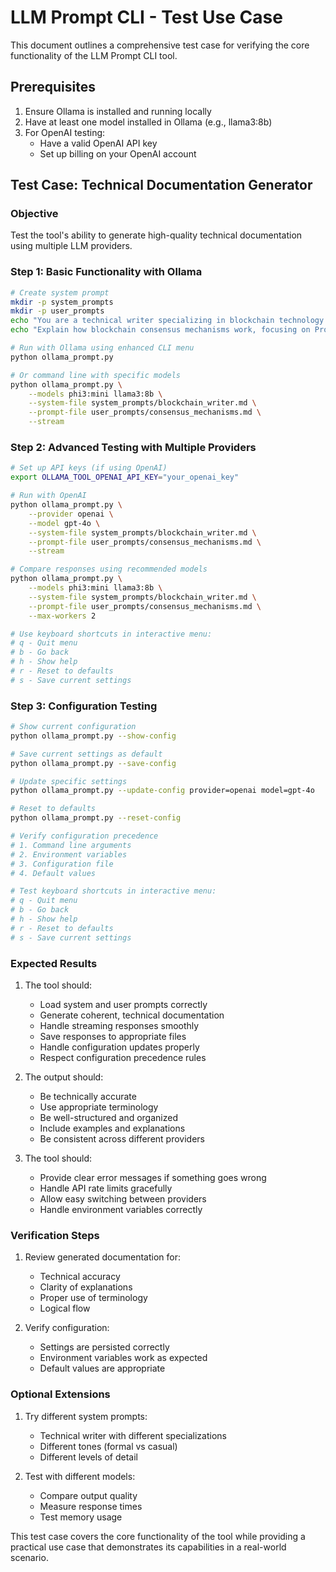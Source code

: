 # LLM Prompt CLI - Test Use Case

This document outlines a comprehensive test case for verifying the core functionality of the LLM Prompt CLI tool.

## Prerequisites

1. Ensure Ollama is installed and running locally
2. Have at least one model installed in Ollama (e.g., llama3:8b)
3. For OpenAI testing:
   - Have a valid OpenAI API key
   - Set up billing on your OpenAI account

## Test Case: Technical Documentation Generator

### Objective
Test the tool's ability to generate high-quality technical documentation using multiple LLM providers.

### Step 1: Basic Functionality with Ollama

```bash
# Create system prompt
mkdir -p system_prompts
mkdir -p user_prompts
echo "You are a technical writer specializing in blockchain technology. Your task is to create clear, concise, and accurate documentation that explains complex concepts in simple terms." > system_prompts/blockchain_writer.md
echo "Explain how blockchain consensus mechanisms work, focusing on Proof of Work and Proof of Stake. Include examples and use clear, technical language." > user_prompts/consensus_mechanisms.md

# Run with Ollama using enhanced CLI menu
python ollama_prompt.py

# Or command line with specific models
python ollama_prompt.py \
    --models phi3:mini llama3:8b \
    --system-file system_prompts/blockchain_writer.md \
    --prompt-file user_prompts/consensus_mechanisms.md \
    --stream
```

### Step 2: Advanced Testing with Multiple Providers

```bash
# Set up API keys (if using OpenAI)
export OLLAMA_TOOL_OPENAI_API_KEY="your_openai_key"

# Run with OpenAI
python ollama_prompt.py \
    --provider openai \
    --model gpt-4o \
    --system-file system_prompts/blockchain_writer.md \
    --prompt-file user_prompts/consensus_mechanisms.md \
    --stream

# Compare responses using recommended models
python ollama_prompt.py \
    --models phi3:mini llama3:8b \
    --system-file system_prompts/blockchain_writer.md \
    --prompt-file user_prompts/consensus_mechanisms.md \
    --max-workers 2

# Use keyboard shortcuts in interactive menu:
# q - Quit menu
# b - Go back
# h - Show help
# r - Reset to defaults
# s - Save current settings
```


### Step 3: Configuration Testing

```bash
# Show current configuration
python ollama_prompt.py --show-config

# Save current settings as default
python ollama_prompt.py --save-config

# Update specific settings
python ollama_prompt.py --update-config provider=openai model=gpt-4o

# Reset to defaults
python ollama_prompt.py --reset-config

# Verify configuration precedence
# 1. Command line arguments
# 2. Environment variables
# 3. Configuration file
# 4. Default values

# Test keyboard shortcuts in interactive menu:
# q - Quit menu
# b - Go back
# h - Show help
# r - Reset to defaults
# s - Save current settings
```

### Expected Results

1. The tool should:
   - Load system and user prompts correctly
   - Generate coherent, technical documentation
   - Handle streaming responses smoothly
   - Save responses to appropriate files
   - Handle configuration updates properly
   - Respect configuration precedence rules

2. The output should:
   - Be technically accurate
   - Use appropriate terminology
   - Be well-structured and organized
   - Include examples and explanations
   - Be consistent across different providers

3. The tool should:
   - Provide clear error messages if something goes wrong
   - Handle API rate limits gracefully
   - Allow easy switching between providers
   - Handle environment variables correctly

### Verification Steps

1. Review generated documentation for:
   - Technical accuracy
   - Clarity of explanations
   - Proper use of terminology
   - Logical flow


2. Verify configuration:
   - Settings are persisted correctly
   - Environment variables work as expected
   - Default values are appropriate

### Optional Extensions

1. Try different system prompts:
   - Technical writer with different specializations
   - Different tones (formal vs casual)
   - Different levels of detail

2. Test with different models:
   - Compare output quality
   - Measure response times
   - Test memory usage


This test case covers the core functionality of the tool while providing a practical use case that demonstrates its capabilities in a real-world scenario.
